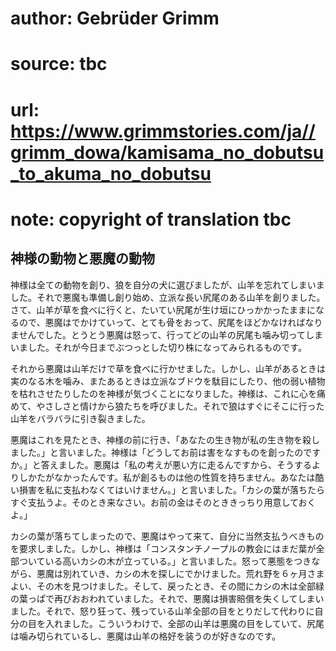 # author: Gebrüder Grimm
# source: tbc
# url: https://www.grimmstories.com/ja//grimm_dowa/kamisama_no_dobutsu_to_akuma_no_dobutsu
# note: copyright of translation tbc

## 神様の動物と悪魔の動物 

神様は全ての動物を創り、狼を自分の犬に選びましたが、山羊を忘れてしまいました。それで悪魔も準備し創り始め、立派な長い尻尾のある山羊を創りました。さて、山羊が草を食べに行くと、たいてい尻尾が生け垣にひっかかったままになるので、悪魔はでかけていって、とても骨をおって、尻尾をほどかなければなりませんでした。とうとう悪魔は怒って、行ってどの山羊の尻尾も噛み切ってしまいました。それが今日までぶつっとした切り株になってみられるものです。

それから悪魔は山羊だけで草を食べに行かせました。しかし、山羊があるときは実のなる木を噛み、またあるときは立派なブドウを駄目にしたり、他の弱い植物を枯れさせたりしたのを神様が気づくことになりました。神様は、これに心を痛めて、やさしさと情けから狼たちを呼びました。それで狼はすぐにそこに行った山羊をバラバラに引き裂きました。

悪魔はこれを見たとき、神様の前に行き、「あなたの生き物が私の生き物を殺しました。」と言いました。神様は「どうしてお前は害をなすものを創ったのですか。」と答えました。悪魔は「私の考えが悪い方に走るんですから、そうするよりしかたがなかったんです。私が創るものは他の性質を持ちません。あなたは酷い損害を私に支払わなくてはいけません。」と言いました。「カシの葉が落ちたらすぐ支払うよ。そのとき来なさい。お前の金はそのとききっちり用意しておくよ。」

カシの葉が落ちてしまったので、悪魔はやって来て、自分に当然支払うべきものを要求しました。しかし、神様は「コンスタンチノープルの教会にはまだ葉が全部ついている高いカシの木が立っている。」と言いました。怒って悪態をつきながら、悪魔は別れていき、カシの木を探しにでかけました。荒れ野を６ヶ月さまよい、その木を見つけました。そして、戻ったとき、その間にカシの木は全部緑の葉っぱで再びおおわれていました。それで、悪魔は損害賠償を失くしてしまいました。それで、怒り狂って、残っている山羊全部の目をとりだして代わりに自分の目を入れました。こういうわけで、全部の山羊は悪魔の目をしていて、尻尾は噛み切られているし、悪魔は山羊の格好を装うのが好きなのです。
